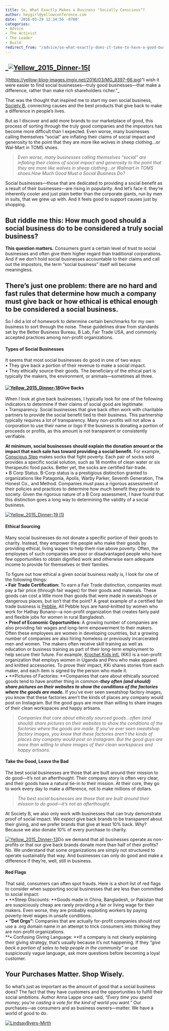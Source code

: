 ```yaml
---
title: So, What Exactly Makes a Business "Socially Conscious"?
author: heygirl@yellowconference.com
date: '2016-03-29 12:34:56 -0700'
categories:
- Advice
- The Activist
- The Leader
- Build
redirect_from: "/advice/so-what-exactly-does-it-take-to-have-a-good-business/"
---
```


## _[![Yellow_2015_Dinner-15](https://yellow-blog-images.imgix.net/2016/03/Yellow_2015_Dinner-15-683x1024.jpg)](https://yellow-blog-images.imgix.net/2016/03/Yellow_2015_Dinner-15.jpg)[  
](https://yellow-blog-images.imgix.net/2016/03/MG_8397-66.jpg)“I wish it were easier to find social businesses—truly good businesses—that make a difference, rather than make rich shareholders richer.”_

That was the thought that inspired me to start my own social business, [Society B](http://www.societyb.com/), connecting causes and the best products that give back to make a difference in people’s lives.

But as I discover and add more brands to our marketplace of good, this process of sorting through the truly good companies and the impostors has become more difficult than I expected. Even worse, many businesses calling themselves “social” are inflating their claims of social impact and generosity to the point that they are more like wolves in sheep clothing…or Wal-Mart in TOMS shoes.

> _Even worse, many businesses calling themselves “social” are inflating their claims of social impact and generosity to the point that they are more like wolves in sheep clothing…or Walmart in TOMS shoes.How Much Good Must a Social Business Do?_

Social businesses—those that are dedicated to providing a social benefit as a result of their businesses—are rising in popularity. And let’s face it: they’re inherently cooler and just plain better than the corporate giants, run by men in suits, that we grew up with. And it feels good to support causes just by shopping.

## But riddle me this: How much good should a social business do to be considered a truly social business?

**This question matters.** Consumers grant a certain level of trust to social businesses and often give them higher regard than traditional corporations. And if we don’t hold social businesses accountable to their claims and call out the impostors, the term “social business” itself will become meaningless.

## **There’s just one problem:** there are no hard and fast rules that determine how much a company must give back or how ethical is ethical enough to be considered a social business.

So I did a lot of homework to determine certain benchmarks for my own business to sort through the noise. These guidelines draw from standards set by the Better Business Bureau, B Lab, Fair Trade USA, and commonly accepted practices among non-profit organizations.

#### Types of Social Businesses

It seems that most social businesses do good in one of two ways:  
• They give back a portion of their revenue to make a social impact.  
• They ethically source their goods. The beneficiary of the ethical part is typically the makers, the environment, or animals—sometimes all three.

#### [![Yellow_2015_Dinner-18](https://yellow-blog-images.imgix.net/2016/03/Yellow_2015_Dinner-18-683x1024.jpg)](https://yellow-blog-images.imgix.net/2016/03/Yellow_2015_Dinner-18.jpg)Give Backs

When I look at give back businesses, I typically look for one of the following indicators to determine if their claims of social good are legitimate:  
• Transparency. Social businesses that give back often work with charitable partners to provide the social benefit tied to their business. This partnership typically requires a lot of transparency. Many non-profits will not allow a corporation to use their name or logo if the business is donating a portion of proceeds or profits, as this amount is not transparent or consistently verifiable.

**At minimum, social businesses should explain the donation amount or the impact that each sale has toward providing a social benefit.** For example, [Conscious Step](http://consciousstep.com/) makes socks that fight poverty. Each pair of socks sold provides a specific social solution, such as 18 months of clean water or six therapeutic food packs. Better yet, the socks are certified fair-trade.  
• B Corp Status. B-Corp status is a prestigious distinction granted to organizations like Patagonia, Apolis, Warby Parker, Seventh Generation, The Honest Co., and Method. Companies must pass a rigorous assessment of their policies and practices to determine how much benefit they provide to society. Given the rigorous nature of a B Corp assessment, I have found that this distinction goes a long way to determining the validity of a social business.

[![Yellow_2015_Dinner-19 (1)](https://yellow-blog-images.imgix.net/2016/03/Yellow_2015_Dinner-19-1-683x1024.jpg)](https://yellow-blog-images.imgix.net/2016/03/Yellow_2015_Dinner-19-1.jpg)

#### Ethical Sourcing

Many social businesses do not donate a specific portion of their goods to charity. Instead, they empower the people who make their goods by providing ethical, living wages to help them rise above poverty. Often, the employees of such companies are poor or disadvantaged people who have few opportunities to obtain dignified work and otherwise earn adequate income to provide for themselves or their families.

To figure out how ethical a given social business really is, I look for one of the following things:  
**• Fair Trade Certification:** To earn a Fair Trade distinction, companies must pay a fair price (through fair wages) for their goods and materials. These goods can cost a little more than goods that were made in sweatshops or dangerous places, but isn’t that the point? A great example of a certified fair trade business is [Pebble.](http://www.pebblechild.com/) All Pebble toys are hand-knitted by women who work for Hathay Bunano—a non-profit organization that creates fairly paid and flexible jobs for women in rural Bangladesh.  
• **Proof of Economic Opportunities:** A growing number of companies are also providing fair wages and long-term empowerment to their makers. Often these employees are women in developing countries, but a growing number of companies are also hiring homeless or previously incarcerated men and women. The makers often receive skill training as well as education or business training as part of their long-term employment to help secure their future. For example, [Krochet Kids intl.](http://www.krochetkids.org/) (KKi) is a non-profit organization that employs women in Uganda and Peru who make apparel and knitted accessories. To prove their impact, KKi shares stories from each maker, and each item is signed by the person who made it.  
• **Pictures of Factories: **Companies that care about ethically sourced goods tend to have another thing in common-_**they often (and should) share pictures on their websites to show the conditions of the factories where the goods are made.**_ If you’ve ever seen sweatshop factory images, you know that these factories aren’t the kinds of places any company would post on Instagram. But the good guys are more than willing to share images of their clean workspaces and happy artisans.

> _Companies that care about ethically sourced goods...often (and should) share pictures on their websites to show the conditions of the factories where the goods are made. If you’ve ever seen sweatshop factory images, you know that these factories aren’t the kinds of places any company would post on Instagram. But the good guys are more than willing to share images of their clean workspaces and happy artisans._

#### Take the Good, Leave the Bad

The best social businesses are those that are built around their mission to do good—it’s not an afterthought. Their company story is often very clear, and their goods have a natural tie-in to their mission. At their core, they go to work every day to make a difference, not to make millions of dollars.

> _The best social businesses are those that are built around their mission to do good—it’s not an afterthought._

At Society B, we also only work with businesses that can truly demonstrate proof of social impact. We expect give back brands to be transparent about their giving, and we prefer brands that give at least 10% back. Why? Because we also donate 10% of every purchase to charity.

[![Yellow_2015_Dinner-13](https://yellow-blog-images.imgix.net/2016/03/Yellow_2015_Dinner-13-683x1024.jpg)](https://yellow-blog-images.imgix.net/2016/03/Yellow_2015_Dinner-13.jpg)Do we demand that all businesses operate as non-profits or that our give back brands donate more than half of their profits? No. We understand that some organizations are simply not structured to operate sustainably that way. And businesses can only do good and make a difference if they’re, well, still in business.

#### Red Flags

That said, consumers can often spot frauds. Here is a short list of red flags to consider when supporting social businesses that are less than committed to social impact:  
• **Steep Discounts: **Goods made in China, Bangladesh, or Pakistan that are suspiciously cheap are rarely providing a fair or living wage for their makers. Even worse, they are probably exploiting workers by paying poverty-level wages in unsafe conditions.  
• **“Dot Orgs”:** Companies that are actually for-profit companies should not use a .org domain name in an attempt to trick consumers into thinking they are non-profit organizations.  
**• Confusing Giving Language: **If a company is not clearly explaining their giving strategy, that’s usually because it’s not happening. If they _“give back a portion of sales to help people in the community”_ or use suspiciously vague language, ask more questions before becoming a loyal customer.

## Your Purchases Matter. Shop Wisely.

So what’s just as important as the amount of good that a social business does? The fact that they have customers and the opportunities to fulfill their social ambitions. Author Anna Lappe once said, _“Every time you spend money, you're casting a vote for the kind of world you want.”_ Our purchases—as consumers and as business owners—matter. We have a world of good to do.

[![LindsayByers-Mirth](https://yellow-blog-images.imgix.net/2016/03/LindsayByers-Mirth.jpg)](http://www.societyb.com/)
